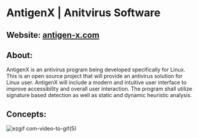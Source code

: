 # AntigenX | Anitvirus Software

## Website: [antigen-x.com](https://antigen-x.com/)    

## About:      
AntigenX is an antivirus program being developed specifically for Linux. This is an open source project that will provide an antivirus solution for Linux user. AntigenX will include a modern and intuitive user interface to improve accessibility and overall user interaction. The program shall utilize signature based detection as well as static and dynamic heuristic analysis.       

## Concepts:       
![ezgif com-video-to-gif(5)](https://user-images.githubusercontent.com/22214754/104926820-767e1a00-5955-11eb-9984-20a726461f58.gif)  
